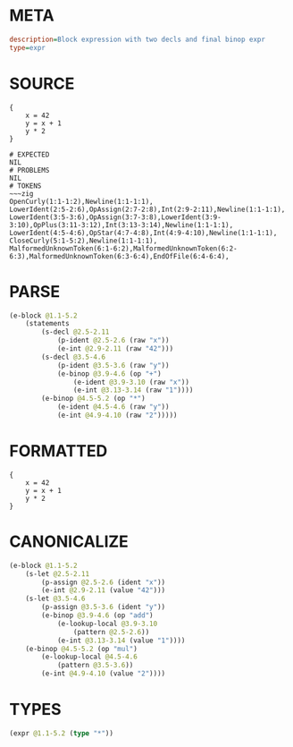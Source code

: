 # META
~~~ini
description=Block expression with two decls and final binop expr
type=expr
~~~
# SOURCE
~~~roc
{
    x = 42
    y = x + 1
    y * 2
}
~~~
~~~
# EXPECTED
NIL
# PROBLEMS
NIL
# TOKENS
~~~zig
OpenCurly(1:1-1:2),Newline(1:1-1:1),
LowerIdent(2:5-2:6),OpAssign(2:7-2:8),Int(2:9-2:11),Newline(1:1-1:1),
LowerIdent(3:5-3:6),OpAssign(3:7-3:8),LowerIdent(3:9-3:10),OpPlus(3:11-3:12),Int(3:13-3:14),Newline(1:1-1:1),
LowerIdent(4:5-4:6),OpStar(4:7-4:8),Int(4:9-4:10),Newline(1:1-1:1),
CloseCurly(5:1-5:2),Newline(1:1-1:1),
MalformedUnknownToken(6:1-6:2),MalformedUnknownToken(6:2-6:3),MalformedUnknownToken(6:3-6:4),EndOfFile(6:4-6:4),
~~~
# PARSE
~~~clojure
(e-block @1.1-5.2
	(statements
		(s-decl @2.5-2.11
			(p-ident @2.5-2.6 (raw "x"))
			(e-int @2.9-2.11 (raw "42")))
		(s-decl @3.5-4.6
			(p-ident @3.5-3.6 (raw "y"))
			(e-binop @3.9-4.6 (op "+")
				(e-ident @3.9-3.10 (raw "x"))
				(e-int @3.13-3.14 (raw "1"))))
		(e-binop @4.5-5.2 (op "*")
			(e-ident @4.5-4.6 (raw "y"))
			(e-int @4.9-4.10 (raw "2")))))
~~~
# FORMATTED
~~~roc
{
	x = 42
	y = x + 1
	y * 2
}
~~~
# CANONICALIZE
~~~clojure
(e-block @1.1-5.2
	(s-let @2.5-2.11
		(p-assign @2.5-2.6 (ident "x"))
		(e-int @2.9-2.11 (value "42")))
	(s-let @3.5-4.6
		(p-assign @3.5-3.6 (ident "y"))
		(e-binop @3.9-4.6 (op "add")
			(e-lookup-local @3.9-3.10
				(pattern @2.5-2.6))
			(e-int @3.13-3.14 (value "1"))))
	(e-binop @4.5-5.2 (op "mul")
		(e-lookup-local @4.5-4.6
			(pattern @3.5-3.6))
		(e-int @4.9-4.10 (value "2"))))
~~~
# TYPES
~~~clojure
(expr @1.1-5.2 (type "*"))
~~~
